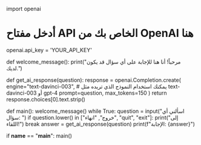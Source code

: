 import openai

# أدخل مفتاح API الخاص بك من OpenAI هنا
openai.api_key = 'YOUR_API_KEY'

def welcome_message():
    print("مرحباً! أنا هنا للإجابة على أي سؤال قد يكون لديك.")

def get_ai_response(question):
    response = openai.Completion.create(
        engine="text-davinci-003",  # يمكنك استخدام النموذج الذي تريده مثل text-davinci-003 أو gpt-4
        prompt=question,
        max_tokens=150
    )
    return response.choices[0].text.strip()

def main():
    welcome_message()
    while True:
        question = input("اسألني أي سؤال: ")
        if question.lower() in ["خروج", "انهاء", "quit", "exit"]:
            print("إلى اللقاء!")
            break
        answer = get_ai_response(question)
        print(f"الإجابة: {answer}")

if __name__ == "__main__":
    main()